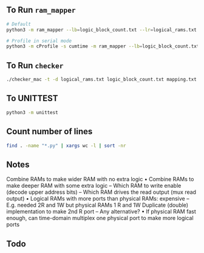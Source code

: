## To Run `ram_mapper`
```bash
# Default
python3 -m ram_mapper --lb=logic_block_count.txt --lr=logical_rams.txt --out=mapping.txt
```
```bash
# Profile in serial mode
python3 -m cProfile -s cumtime -m ram_mapper --lb=logic_block_count.txt --lr=logical_rams.txt --out=mapping.txt -j1
```

## To Run `checker`
```bash
./checker_mac -t -d logical_rams.txt logic_block_count.txt mapping.txt
```

## To UNITTEST
```bash
python3 -m unittest
```

## Count number of lines
```bash
find . -name "*.py" | xargs wc -l | sort -nr
```

## Notes
Combine RAMs to make wider RAM with no extra logic
• Combine RAMs to make deeper RAM with some extra logic – Which RAM to write enable (decode upper address bits)
– Which RAM drives the read output (mux read output)
• Logical RAMs with more ports than physical RAMs: expensive
– E.g. needed 2R and 1W but physical RAMs 1 R and 1W
Duplicate (double) implementation to make 2nd R port
– Any alternative?
• If physical RAM fast enough, can time-domain multiplex one physical port to make more logical ports

## Todo
